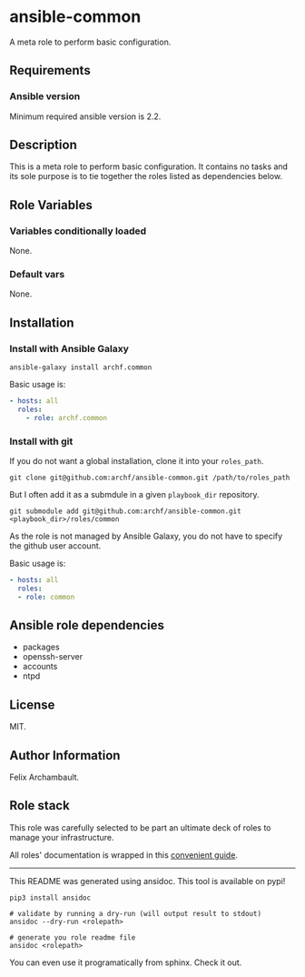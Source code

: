# ansible-common

A meta role to perform basic configuration.

## Requirements

### Ansible version

Minimum required ansible version is 2.2.

## Description

This is a meta role to perform basic configuration. It contains no tasks and
its sole purpose is to tie together the roles listed as dependencies below.


## Role Variables

### Variables conditionally loaded

None.

### Default vars

None.

## Installation

### Install with Ansible Galaxy

```shell
ansible-galaxy install archf.common
```

Basic usage is:

```yaml
- hosts: all
  roles:
    - role: archf.common
```

### Install with git

If you do not want a global installation, clone it into your `roles_path`.

```shell
git clone git@github.com:archf/ansible-common.git /path/to/roles_path
```

But I often add it as a submdule in a given `playbook_dir` repository.

```shell
git submodule add git@github.com:archf/ansible-common.git <playbook_dir>/roles/common
```

As the role is not managed by Ansible Galaxy, you do not have to specify the
github user account.

Basic usage is:

```yaml
- hosts: all
  roles:
  - role: common
```

## Ansible role dependencies

  * packages
  * openssh-server
  * accounts
  * ntpd

## License

MIT.

## Author Information

Felix Archambault.

## Role stack

This role was carefully selected to be part an ultimate deck of roles to manage
your infrastructure.

All roles' documentation is wrapped in this [convenient guide](http://127.0.0.1:8000/).


---
This README was generated using ansidoc. This tool is available on pypi!

```shell
pip3 install ansidoc

# validate by running a dry-run (will output result to stdout)
ansidoc --dry-run <rolepath>

# generate you role readme file
ansidoc <rolepath>
```

You can even use it programatically from sphinx. Check it out.